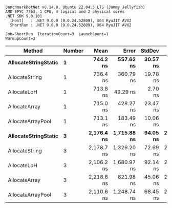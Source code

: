 ```

BenchmarkDotNet v0.14.0, Ubuntu 22.04.5 LTS (Jammy Jellyfish)
AMD EPYC 7763, 1 CPU, 4 logical and 2 physical cores
.NET SDK 9.0.101
  [Host]   : .NET 9.0.0 (9.0.24.52809), X64 RyuJIT AVX2
  ShortRun : .NET 9.0.0 (9.0.24.52809), X64 RyuJIT AVX2

Job=ShortRun  IterationCount=3  LaunchCount=1  
WarmupCount=3  

```
| Method               | Number | Mean       | Error       | StdDev   | Min        | Max        | Gen0   | Gen1   | Allocated |
|--------------------- |------- |-----------:|------------:|---------:|-----------:|-----------:|-------:|-------:|----------:|
| **AllocateStringStatic** | **1**      |   **744.2 ns** |   **557.62 ns** | **30.57 ns** |   **709.6 ns** |   **767.3 ns** | **0.0124** | **0.0114** |   **1.02 KB** |
| AllocateString       | 1      |   736.4 ns |   360.79 ns | 19.78 ns |   713.6 ns |   749.0 ns | 0.0124 | 0.0114 |   1.02 KB |
| AllocateLoH          | 1      |   713.8 ns |    49.29 ns |  2.70 ns |   711.3 ns |   716.7 ns | 0.0124 | 0.0114 |   1.02 KB |
| AllocateArray        | 1      |   715.0 ns |   428.27 ns | 23.47 ns |   699.1 ns |   742.0 ns | 0.0124 | 0.0114 |   1.02 KB |
| AllocateArrayPool    | 1      |   713.1 ns |   183.49 ns | 10.06 ns |   701.5 ns |   719.0 ns | 0.0124 | 0.0114 |   1.02 KB |
| **AllocateStringStatic** | **3**      | **2,176.4 ns** | **1,715.88 ns** | **94.05 ns** | **2,105.6 ns** | **2,283.1 ns** | **0.0343** | **0.0305** |   **3.07 KB** |
| AllocateString       | 3      | 2,178.7 ns | 1,326.20 ns | 72.69 ns | 2,111.3 ns | 2,255.8 ns | 0.0343 | 0.0305 |   3.07 KB |
| AllocateLoH          | 3      | 2,106.2 ns | 1,680.97 ns | 92.14 ns | 2,000.2 ns | 2,167.1 ns | 0.0343 | 0.0305 |   3.07 KB |
| AllocateArray        | 3      | 2,218.6 ns |   821.98 ns | 45.06 ns | 2,169.4 ns | 2,257.8 ns | 0.0343 | 0.0305 |   3.07 KB |
| AllocateArrayPool    | 3      | 2,110.6 ns | 1,248.74 ns | 68.45 ns | 2,032.7 ns | 2,161.1 ns | 0.0343 | 0.0305 |   3.07 KB |
